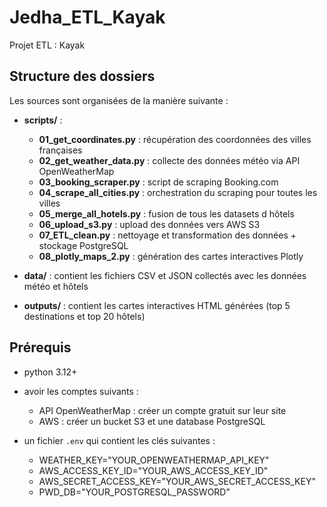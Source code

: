 # Jedha_ETL_Kayak

Projet ETL : Kayak

## Structure des dossiers

Les sources sont organisées de la manière suivante :

* **scripts/** :
  * **01_get_coordinates.py** : récupération des coordonnées des villes françaises
  * **02_get_weather_data.py** : collecte des données météo via API OpenWeatherMap
  * **03_booking_scraper.py** : script de scraping Booking.com
  * **04_scrape_all_cities.py** : orchestration du scraping pour toutes les villes
  * **05_merge_all_hotels.py** : fusion de tous les datasets d hôtels
  * **06_upload_s3.py** : upload des données vers AWS S3
  * **07_ETL_clean.py** : nettoyage et transformation des données + stockage PostgreSQL
  * **08_plotly_maps_2.py** : génération des cartes interactives Plotly

* **data/** : contient les fichiers CSV et JSON collectés avec les données météo et hôtels

* **outputs/** : contient les cartes interactives HTML générées (top 5 destinations et top 20 hôtels)

## Prérequis

* python 3.12+
* avoir les comptes suivants :
  * API OpenWeatherMap : créer un compte gratuit sur leur site
  * AWS : créer un bucket S3 et une database PostgreSQL

* un fichier `.env` qui contient les clés suivantes :
  * WEATHER_KEY="YOUR_OPENWEATHERMAP_API_KEY"
  * AWS_ACCESS_KEY_ID="YOUR_AWS_ACCESS_KEY_ID"
  * AWS_SECRET_ACCESS_KEY="YOUR_AWS_SECRET_ACCESS_KEY"
  * PWD_DB="YOUR_POSTGRESQL_PASSWORD"
